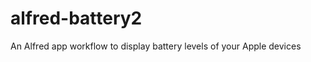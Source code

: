 alfred-battery2
===============

An Alfred app workflow to display battery levels of your Apple devices
